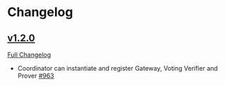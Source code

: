 # Changelog

## [v1.2.0](https://github.com/axelarnetwork/axelar-amplifier/tree/HEAD)

[Full Changelog](https://github.com/axelarnetwork/axelar-amplifier/compare/coordinator-v1.1.0..HEAD)

- Coordinator can instantiate and register Gateway, Voting Verifier and Prover [#963](https://github.com/axelarnetwork/axelar-amplifier/pull/963)